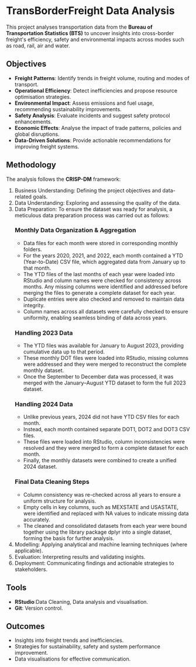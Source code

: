 # TransBorderFreight Data Analysis

This project analyses transportation data from the **Bureau of Transportation Statistics (BTS)** to uncover insights into cross-border freight's efficiency, safety and environmental impacts across modes such as road, rail, air and water.

## Objectives
- **Freight Patterns**: Identify trends in freight volume, routing and modes of transport.
- **Operational Efficiency**: Detect inefficiencies and propose resource optimisation strategies.
- **Environmental Impact**: Assess emissions and fuel usage, recommending sustainability improvements.
- **Safety Analysis**: Evaluate incidents and suggest safety protocol enhancements.
- **Economic Effects**: Analyse the impact of trade patterns, policies and global disruptions.
- **Data-Driven Solutions**: Provide actionable recommendations for improving freight systems.

## Methodology
The analysis follows the **CRISP-DM** framework:
1. Business Understanding: Defining the project objectives and data-related goals.
2. Data Understanding: Exploring and assessing the quality of the data.
3. Data Preparation: To ensure the dataset was ready for analysis, a meticulous data preparation process was carried out as follows:
   ### Monthly Data Organization & Aggregation
   - Data files for each month were stored in corresponding monthly folders.
   - For the years 2020, 2021, and 2022, each month contained a YTD (Year-to-Date) CSV file, which aggregated data from January up to that month.
   - The YTD files of the last months of each year were loaded into RStudio and column names were checked for consistency across months. Any missing columns were identified and addressed before merging 
     the files to generate a complete dataset for each year.
   - Duplicate entries were also checked and removed to maintain data integrity.
   - Column names across all datasets were carefully checked to ensure uniformity, enabling seamless binding of data across years.
   ### Handling 2023 Data
   - The YTD files was available for January to August 2023, providing cumulative data up to that period.
   - These monthly DOT files were loaded into RStudio, missing columns were addressed and they were merged to reconstruct the complete monthly dataset.
   - Once the September to December data was processed, it was merged with the January–August YTD dataset to form the full 2023 dataset.
   ### Handling 2024 Data
   - Unlike previous years, 2024 did not have YTD CSV files for each month.
   - Instead, each month contained separate DOT1, DOT2 and DOT3 CSV files.
   - These files were loaded into RStudio, column inconsistencies were resolved and they were merged to form a complete dataset for each month.
   - Finally, the monthly datasets were combined to create a unified 2024 dataset.
   ### Final Data Cleaning Steps
   - Column consistency was re-checked across all years to ensure a uniform structure for analysis.
   - Empty cells in key columns, such as MEXSTATE and USASTATE, were identified and replaced with NA values to indicate missing data accurately.
   - The cleaned and consolidated datasets from each year were bound together using the library package dplyr into a single dataset, forming the basis for further    analysis.
5. Modelling: Applying analytical and machine learning techniques (where applicable).
6. Evaluation: Interpreting results and validating insights.
7. Deployment: Communicating findings and actionable strategies to stakeholders.

## Tools
- **RStudio**:Data Cleaning, Data analysis and visualisation.
- **Git**: Version control.

## Outcomes
- Insights into freight trends and inefficiencies.
- Strategies for sustainability, safety and system performance improvement.
- Data visualisations for effective communication.

